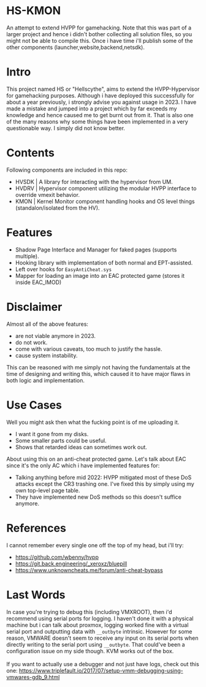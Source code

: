 # HS-KMON
An attempt to extend HVPP for gamehacking. Note that this was part of a larger project and hence i didn't bother collecting all solution files, so you might not be able to compile this. Once i have time i'll publish some of the other components (launcher,website,backend,netsdk).

# Intro
This project named HS or "Hellscythe", aims to extend the HVPP-Hypervisor for gamehacking purposes. Although i have deployed this successfully for about a year previously, i strongly advise you against usage in 2023.
I have made a mistake and jumped into a project which by far exceeds my knowledge and hence caused me to get burnt out from it. That is also one of the many reasons why some things have been implemented in a very questionable way. I simply did not know better.

# Contents
Following components are included in this repo:
  - HVSDK | A library for interacting with the hypervisor from UM.
  - HVDRV | Hypervisor component utilizing the modular HVPP interface to override vmexit behavior.
  - KMON | Kernel Monitor component handling hooks and OS level things (standalon/isolated from the HV).

# Features
  - Shadow Page Interface and Manager for faked pages (supports multiple).
  - Hooking library with implementation of both normal and EPT-assisted.
  - Left over hooks for `EasyAntiCheat.sys`
  - Mapper for loading an image into an EAC protected game (stores it inside EAC_IMOD)

# Disclaimer
Almost all of the above features:
  - are not viable anymore in 2023.
  - do not work.
  - come with various caveats, too much to justify the hassle.
  - cause system instability.

This can be reasoned with me simply not having the fundamentals at the time of designing and writing this, which caused it to have major flaws in both logic and implementation.

# Use Cases
Well you might ask then what the fucking point is of me uploading it.
  - I want it gone from my disks.
  - Some smaller parts could be useful.
  - Shows that retarded ideas can sometimes work out.

About using this on an anti-cheat protected game. Let's talk about EAC since it's the only AC which i have implemented features for:
  - Talking anything before mid 2022: HVPP mitigated most of these DoS attacks except the CR3 trashing one. I've fixed this by simply using my own top-level page table.
  - They have implemented new DoS methods so this doesn't suffice anymore.

# References
I cannot remember every single one off the top of my head, but i'll try:
  - https://github.com/wbenny/hvpp
  - https://git.back.engineering/_xeroxz/bluepill
  - https://www.unknowncheats.me/forum/anti-cheat-bypass

# Last Words
In case you're trying to debug this (including VMXROOT), then i'd recommend using serial ports for logging. I haven't done it with a physical machine but i can talk about proxmox, logging worked fine with a virtual serial port and outputting data with `__outbyte` intrinsic. However for some reason, VMWARE doesn't seem to receive any input on its serial ports when directly writing to the serial port using `__outbyte`. That could've been a configuration issue on my side though. KVM works out of the box.<br/><br/>
If you want to actually use a debugger and not just have logs, check out this one: https://www.triplefault.io/2017/07/setup-vmm-debugging-using-vmwares-gdb_9.html
